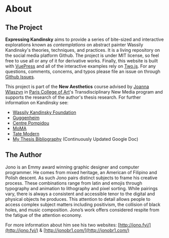 # About

## The Project

__Expressing Kandinsky__ aims to provide a series of bite-sized and interactive explorations known as _contemplations_ on abstract painter Wassily Kandinsky's theories, techniques, and practices. It is a living repository on the social media platform Github. The project is under MIT license, so feel free to use all or any of it for derivative works. Finally, this website is built with [VuePress](https://vuepress.vuejs.org/) and all of the interactive examples rely on [Two.js](http://two.js.org/). For any questions, comments, concerns, and typos please file an issue on through [Github Issues](https://github.com/jonobr1/expressing-k/issues).

This project is part of the __New Aesthetics__ course advised by [Joanna Wlaszyn](http://intransitivity.net/) in [Paris College of Art](http://paris.edu/)'s Transdisciplinary New Media program and supports the research of the author's thesis research. For further information on Kandinsky see:

+ [Wassily Kandinsky Foundation](https://www.wassilykandinsky.net/)
+ [Guggenheim](https://www.guggenheim.org/artwork/artist/vasily-kandinsky)
+ [Centre Pompidou](http://mediation.centrepompidou.fr/education/ressources/ENS-kandinsky-mono-EN/ENS-kandinsky-monographie-EN.html)
+ [MoMA](https://www.moma.org/artists/2981)
+ [Tate Modern](https://www.tate.org.uk/art/artists/wassily-kandinsky-1382)
+ [My Thesis Bibliography](https://docs.google.com/document/d/1Hk_IHzMSBGm9rI3i0ipBYrEbfX8LAME8eZuO43cvT7k/edit) (Continuously Updated Google Doc)

## The Author

Jono is an Emmy award winning graphic designer and computer programmer. He comes from mixed heritage, an American of Filipino and Polish descent. As such Jono pairs distinct subjects to frame his creative process. These combinations range from latin and emojis through typography and animation to lithography and pixel sorting. While pairings vary, there is always a consistent and accessible tenor to the digital and physical objects he produces. This attention to detail allows people to access complex subject matters including positivism, the collision of black holes, and music composition. Jono’s work offers considered respite from the fatigue of the attention economy.

For more information about him see his two websites: [http://jono.fyi/](http://jono.fyi/) & [http://jonobr1.com/](http://jonobr1.com/)
